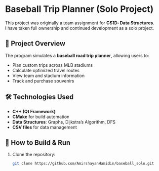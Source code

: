 # Baseball Trip Planner (Solo Project)

This project was originally a team assignment for **CS1D: Data Structures**.  
I have taken full ownership and continued development as a solo project.  

## 📌 Project Overview
The program simulates a **baseball road trip planner**, allowing users to:
- Plan custom trips across MLB stadiums
- Calculate optimized travel routes
- View team and stadium information
- Track and purchase souvenirs

## 🛠️ Technologies Used
- **C++ (Qt Framework)**
- **CMake** for build automation
- **Data Structures**: Graphs, Dijkstra’s Algorithm, DFS
- **CSV files** for data management

## 🚀 How to Build & Run
1. Clone the repository:
   ```bash
   git clone https://github.com/AmirshayanHamidin/baseball_solo.git
